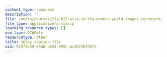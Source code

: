```yaml
---
content_type: resource
description: ''
file: /media/courses/21g-027-asia-in-the-modern-world-images-representations-fall-2016/515f9e3945a6a244399cac8521619df2_1801224.srt
file_type: application/x-subrip
learning_resource_types: []
ocw_type: OCWFile
resourcetype: Other
title: 3play caption file
uid: 515f9e39-45a6-a244-399c-ac8521619df2
---
```

